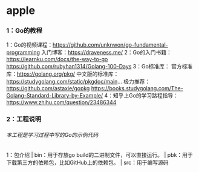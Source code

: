 # apple

### 1：Go的教程
1：Go的视频课程：https://github.com/unknwon/go-fundamental-programming
   入门博客：https://draveness.me/
2：Go的入门书籍：https://learnku.com/docs/the-way-to-go
   https://github.com/rubyhan1314/Golang-100-Days
3：Go标准库：
   官方标准库：https://golang.org/pkg/
   中文版的标准库：https://studygolang.com/static/pkgdoc/main...
   极力推荐：https://github.com/astaxie/gopkg 
   https://books.studygolang.com/The-Golang-Standard-Library-by-Example/
4：知乎上Go的学习路程指导：https://www.zhihu.com/question/23486344

### 2：工程说明
###### 本工程是学习过程中写的Go的示例代码
1：包介绍
 | bin：用于存放go build的二进制文件，可以直接运行。
 | pbk：用于下载第三方的依赖包，比如GitHub上的依赖包。
 | src：用于编写源码
